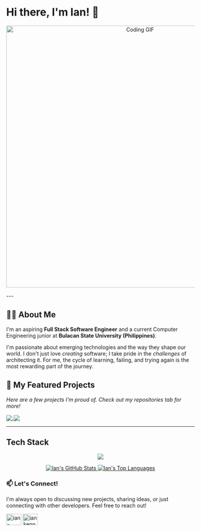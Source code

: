 # Hi there, I'm Ian! 👋
<p align="center">
  <img src="https://media1.giphy.com/media/v1.Y2lkPTc5MGI3NjExcmswMmQ3aHk1bnNibzBxdmdwdXg3cHNkcmV1ZTc2ZHR3d2JocWY0eCZlcD12MV9pbnRlcm5hbF9naWZfYnlfaWQmY3Q9Zw/NKEt9elQ5cR68/giphy.gif" width="700px" alt="Coding GIF"/>
</p>
---

## 👨‍💻 About Me

I'm an aspiring **Full Stack Software Engineer** and a current Computer Engineering junior at **Bulacan State University (Philippines)**.

I'm passionate about emerging technologies and the way they shape our world. I don't just love *creating* software; I take pride in the *challenges* of architecting it. For me, the cycle of learning, failing, and trying again is the most rewarding part of the journey.

## 🚀 My Featured Projects
*Here are a few projects I'm proud of. Check out my repositories tab for more!*

<p align="left">
  <a href="https://github.com/Ianszzkieyyy/prepple-ai">
    <img align="center" src="https://github-readme-stats.vercel.app/api/pin/?username=Ianszzkieyyy&repo=prepple-ai&theme=radical&hide_border=true&title_color=A6E3A1&text_color=CDD6F4" />
  </a>
  <a href="https://github.com/Ianszzkieyyy/momento-app">
    <img align="center" src="https://github-readme-stats.vercel.app/api/pin/?username=Ianszzkieyyy&repo=momento-app&theme=radical&hide_border=true&title_color=A6E3A1&text_color=CDD6F4" />
  </a>
</p>

---

## Tech Stack
<p align="center">
  <a href="https://skillicons.dev">
    <img src="https://skillicons.dev/icons?i=ts,nextjs,react,supabase,tailwind,mongodb,postgres,express,html,css,js,python,java,c,cpp,php&perline=8"
  </a>
</p>

<p align="center">
  <a href="https://github.com/Ianszzkieyyy">
    <img src="https://github-readme-stats.vercel.app/api?username=Ianszzkieyyy&show_icons=true&theme=radical&hide_border=true&include_all_commits=true&hide_rank=true" alt="Ian's GitHub Stats" />
  </a>
  <a href="https://github.com/Ianszzkieyyy">
    <img src="https://github-readme-stats.vercel.app/api/top-langs/?username=Ianszzkieyyy&layout=compact&theme=radical&hide_border=true" alt="Ian's Top Languages" />
  </a>
</p>

### 📫 Let's Connect!
I'm always open to discussing new projects, sharing ideas, or just connecting with other developers. Feel free to reach out!

<p align="left">
<a href="https://www.linkedin.com/in/ian-agustin-b82354381/" target="blank"><img align="center" src="https://raw.githubusercontent.com/rahuldkjain/github-profile-readme-generator/master/src/images/icons/Social/linked-in-alt.svg" alt="ian-agustin" height="30" width="40" /></a>
<a href="mailto:iankennethagustin@gmail.com" target="blank"><img align="center" src="https://www.vectorlogo.zone/logos/gmail/gmail-icon.svg" alt="iankennethagustin@gmail.com" height="30" width="40" /></a>
</p>











